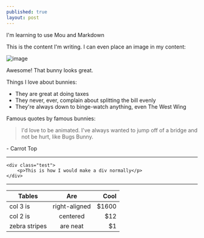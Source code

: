 ```yaml
---
published: true
layout: post
---
```

I'm learning to use Mou and Markdown

This is the content I'm writing. I can even place an image in my content:

![image](https://pbs.twimg.com/profile_images/447374371917922304/P4BzupWu.jpeg)

Awesome! That bunny looks great.

Things I love about bunnies:

- They are great at doing taxes
- They never, ever, complain about splitting the bill evenly
- They're always down to binge-watch anything, even The West Wing

Famous quotes by famous bunnies:

> I'd love to be animated. I've always wanted to jump off of a bridge and not be hurt, like Bugs Bunny.

\- Carrot Top 

---

	<div class="test">
		<p>This is how I would make a div normally</p>
	</div>
	
---	
	
| Tables        | Are           | Cool  |
| ------------- |:-------------:| -----:|
| col 3 is      | right-aligned | $1600 |
| col 2 is      | centered      |   $12 |
| zebra stripes | are neat      |    $1 |
